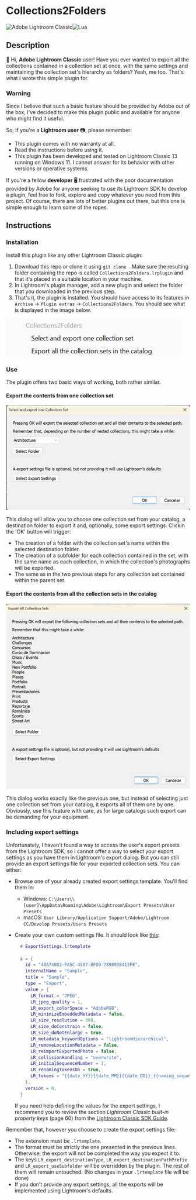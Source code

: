 # Collections2Folders

![Adobe Lightroom Classic](https://img.shields.io/badge/Adobe%20Lightroom%20Classic-31A8FF.svg?style=for-the-badge&logo=Adobe%20Lightroom%20Classic&logoColor=white)![Lua](https://img.shields.io/badge/lua-%232C2D72.svg?style=for-the-badge&logo=lua&logoColor=white)

## Description

👋 Hi, **Adobe Lightroom Classic** user! Have you ever wanted to export all the collections contained in a collection set at once, with the same settings and maintaining the collection set's hierarchy as folders? Yeah, me too. That's what I wrote this simple plugin for.

### Warning

Since I believe that such a basic feature should be provided by Adobe out of the box, I've decided to make this plugin public and available for anyone who might find it useful.

So, if you're a **Lightroom user** 📷, please remember:

- This plugin comes with no warranty at all.
- Read the instructions before using it.
- This plugin has been developed and tested on Lightroom Classic 13 running on Windows 11. I cannot answer for its behavior with other versions or operative systems.

If you're a fellow **developer** 🖥️ frustrated with the poor documentation provided by Adobe for anyone seeking to use its Lightroom SDK to develop a plugin, feel free to fork, explore and copy whatever you need from this project. Of course, there are lots of better plugins out there, but this one is simple enough to learn some of the ropes.

## Instructions

### Installation

Install this plugin like any other Lightroom Classic plugin:

1. Download this repo or clone it using `git clone `. Make sure the resulting folder containing the repo is called `Collections2Folders.lrplugin` and that it's placed in a suitable location in your machine.
2. In Lightroom's plugin manager, add a new plugin and select the folder that you downloaded in the previous step.
3. That's it, the plugin is installed. You should have access to its features in `Archive` -> `Plugin extras` -> `Collections2Folders`. You should see what is displayed in the image below.

![Collections2Folders plugin features](/assets/Collections2Foldes_features.png)

### Use

The plugin offers two basic ways of working, both rather similar.

#### Export the contents from one collection set

![Collections2Folders export one collection set feature](/assets/Collections2Folders_export_one.png)

This dialog will allow you to choose one collection set from your catalog, a destination folder to export it and, optionally, some export settings. Clickin the 'OK' button will trigger:

- The creation of a folder with the collection set's name within the selected destination folder.
- The creation of a subfolder for each collection contained in the set, with the same name as each collection, in which the collection's photographs will be exported.
- The same as in the two previous steps for any collection set contained within the parent set.

#### Export the contents from all the collection sets in the catalog

![Collections2Folders export all collection sets feature](/assets/Collections2Folders_export_all.png)

This dialog works exactly like the previous one, but instead of selecting just one collection set from your catalog, it exports all of them one by one. Obviously, use this feature with care, as for large catalogs such export can be demanding for your equipment.

### Including export settings

Unfortunately, I haven't found a way to access the user's export presets from the Lightroom SDK, so I cannot offer a way to select your export settings as you have them in Lightroom's export dialog. But you can still provide an export settings file for your exported collection sets. You can either:

- Browse one of your already created export settings template. You'll find them in:
  - Windows: `C:\Users\\[user]\AppData\Roaming\Adobe\Lightroom\Export Presets\User Presets`
  - macOS: `User Library/Application Support/Adobe/Lightroom CC/Develop Presets/Users Presets`
- Create your own custom settings file. It should look like [this](/assets/SampleExportSettings.lrtemplate):

  ```lua
    # ExportSettings.lrtemplate

    s = {
      id = "40A740D2-FA5C-4507-8FD0-789893B413FE",
      internalName = "Sample",
      title = "Sample",
      type = "Export",
      value = {
        LR_format = "JPEG",
        LR_jpeg_quality = 1,
        LR_export_colorSpace = "AdobeRGB",
        LR_minimizeEmbeddedMetadata = false,
        LR_size_resolution = 300,
        LR_size_doConstrain = false,
        LR_size_doNotEnlarge = true,
        LR_metadata_keywordOptions = "lightroomHierarchical",
        LR_removeLocationMetadata = false,
        LR_reimportExportedPhoto = false,
        LR_collisionHandling = "overwrite",
        LR_initialSequenceNumber = 1,
        LR_renamingTokensOn = true,
        LR_tokens = "{{date_YY}}{{date_MM}}{{date_DD}}_{{naming_sequenceNumber_3Digits}} - {{com.adobe.title}}"
      },
      version = 0,
    }

  ```
  
  If you need help defining the values for the export settings, I recommend you to review the section _Lightroom Classic built-in property keys_ (page 60) from the [Lightroom Classic SDK Guide](https://d1g4ig3mxc5xed.cloudfront.net/static/installers/lr/sdk/2020/doc/Lightroom%20Classic%20SDK%20Guide%202020.pdf).

Remember that, however you choose to create the export settings file:

- The extension must be `.lrtemplate`.
- The format must be strictly the one presented in the previous lines. Otherwise, the export will not be completed the way you expect it to.
- The keys `LR_export_destinationType`, `LR_export_destinationPathPrefix` and `LR_export_useSubfolder` will be overridden by the plugin. The rest of them will remain untouched. (No changes in your `.lrtemplate` file will be done)
- If you don't provide any export settings, all the exports will be implemented using Lightroom's defaults.
